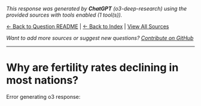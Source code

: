 <!-- 
Generated by: chatgpt
Model: o3-deep-research
Prompt type: sources
Tools enabled: True
Generated at: 2025-06-27T08:21:15.725591
-->

*This response was generated by **ChatGPT** (o3-deep-research) using the provided sources with tools enabled (1 tool(s)).*

[← Back to Question README](README.md) | [← Back to Index](../README.md) | [View All Sources](../allsources.md)

*Want to add more sources or suggest new questions? [Contribute on GitHub](https://github.com/justinwest/SuggestedSources)*

---

# Why are fertility rates declining in most nations?

Error generating o3 response: 
